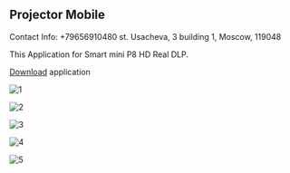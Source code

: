 ## Projector Mobile

Contact Info:
+79656910480
st. Usacheva, 3 building 1, Moscow, 119048

This Application for Smart mini P8 HD Real DLP.

[Download](https://github.com/coselventki/projectormobile/files/7492897/projectormobilepc.zip) application

![1](https://user-images.githubusercontent.com/91066877/140657883-bcac66bb-8952-446d-8f85-5fa891be49ca.PNG)

![2](https://user-images.githubusercontent.com/91066877/140657889-d9ada78d-1b22-4622-bdc1-ae618a8244d5.PNG)

![3](https://user-images.githubusercontent.com/91066877/140657893-c627b62b-09b1-448a-982d-3ad8ad3175bb.PNG)

![4](https://user-images.githubusercontent.com/91066877/140657930-e2eeb97a-0104-4af5-9c2c-e23f30ef6bed.PNG)

![5](https://user-images.githubusercontent.com/91066877/140657933-003ff3b3-448f-43ed-b754-6125a2bfbea6.PNG)
